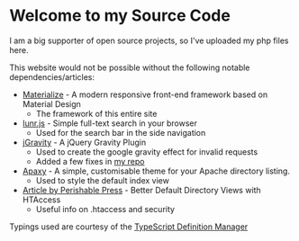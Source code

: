 # Welcome to my Source Code

I am a big supporter of open source projects, so I've uploaded my php files here.

This website would not be possible without the following notable dependencies/articles:

* [Materialize](http://materializecss.com/) - A modern responsive front-end framework based on Material Design
    * The framework of this entire site
* [lunr.js](http://lunrjs.com/) - Simple full-text search in your browser
    * Used for the search bar in the side navigation
* [jGravity](http://tinybigideas.com/plugins/jquery-gravity/) - A jQuery Gravity Plugin
    * Used to create the google gravity effect for invalid requests
    * Added a few fixes in [my repo](https://github.com/AllanWang/jGravity)
* [Apaxy](http://adamwhitcroft.com/apaxy/) - A simple, customisable theme for your Apache directory listing.
    * Used to style the default index view
* [Article by Perishable Press](https://perishablepress.com/better-default-directory-views-with-htaccess/) - Better Default Directory Views with HTAccess
    * Useful info on .htaccess and security
        
Typings used are courtesy of the [TypeScript Definition Manager](https://github.com/typings/typings)